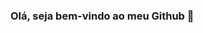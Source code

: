 ### Olá, seja bem-vindo ao meu Github 👋

<!-- ![banner](http://img.thecodepost.org/2015/01/T-Rex-game-hidden.gif)

Atualmente, estou cursando a Graduação em **Sistemas de Informação**. 👨‍💻

Eu gosto de Desenvolvimento e Criação. Tecnologias que eu estou estudando:

<a href="https://www.linkedin.com/in/rodrigo-gonçalves-santana"><img src="https://img.shields.io/badge/GitHub-100000?style=for-the-badge&logo=github&logoColor=white" /><a/>

<img src="https://img.shields.io/badge/java-%231572B6.svg?&style=for-the-badge&logo=php&logoColor=blue"/>


✉ Para entrar em contato, envie e-mail para: si@unifafibe.com.br

